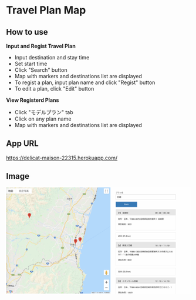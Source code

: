 # Travel Plan Map

## How to use

**Input and Regist Travel Plan**
- Input destination and stay time
- Set start time
- Click "Search" button
- Map with markers and destinations list are displayed
- To regist a plan, input plan name and click "Regist" button
- To edit a plan, click "Edit" button

**View Registerd Plans**
- Click "モデルプラン" tab
- Click on any plan name
- Map with markers and destinations list are displayed

## App URL

https://delicat-maison-22315.herokuapp.com/

## Image

<img src="TravelPlanMap_Image.png">
